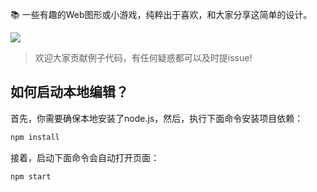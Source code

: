 📚  一些有趣的Web图形或小游戏，纯粹出于喜欢，和大家分享这简单的设计。

<img align="center" src="https://github.com/yelloxing/Image-Demo/blob/master/image/hahaha.gif">

> 欢迎大家贡献例子代码，有任何疑惑都可以及时提issue!

如何启动本地编辑？
--------------------------------------
首先，你需要确保本地安装了node.js，然后，执行下面命令安装项目依赖：

```bash
npm install
```

接着，启动下面命令会自动打开页面：

```bash
npm start
```